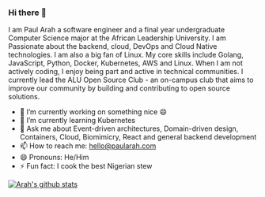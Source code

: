 
### Hi there 👋
I am Paul Arah a software engineer and a final year undergraduate Computer Science major at the African Leadership University. I am Passionate about the backend, cloud, DevOps and Cloud Native technologies. I am also a big fan of Linux. My core skills include Golang, JavaScript, Python, Docker, Kubernetes, AWS and Linux.  When I am not actively coding, I enjoy being part and active in technical communities. I currently lead the ALU Open Source Club -  an on-campus club that aims to improve our community by building and contributing to open source solutions.  



- 🔭 I’m currently working on something nice 😄
- 🌱 I’m currently learning Kubernetes
- 💬 Ask me about Event-driven architectures, Domain-driven design, Containers, Cloud, Biomimicry, React and general backend development
- 📫 How to reach me: hello@paularah.com
- 😄 Pronouns: He/Him
- ⚡ Fun fact: I cook the best Nigerian stew

[![Arah's github stats](https://github-readme-stats.vercel.app/api?username=paularah&show_icons=true&theme=dracula)](https://github.com/edeediong/github-readme-stats)
